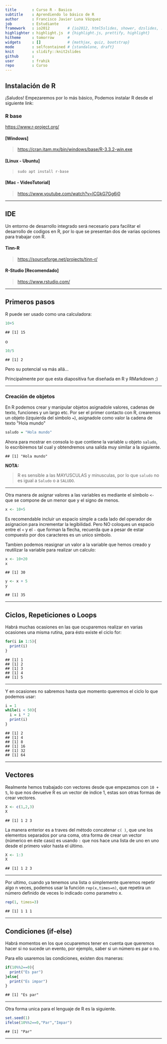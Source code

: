 ```yaml
---
title       : Curso R - Basico
subtitle    : Aprendiendo lo básico de R
author      : Francisco Javier Luna Vázquez
job         : Estudiante
framework   : io2012        # {io2012, html5slides, shower, dzslides, ...}
highlighter : highlight.js  # {highlight.js, prettify, highlight}
hitheme     : tomorrow      # 
widgets     : []            # {mathjax, quiz, bootstrap}
mode        : selfcontained # {standalone, draft}
knit        : slidify::knit2slides
github      :
user        : frahik
repo        : Curso
---
```


## Instalación de R
¡Saludos!
Empezaremos por lo más básico, Podemos instalar R desde el siguiente link:
### R base
https://www.r-project.org/

#### [Windows]
> https://cran.itam.mx/bin/windows/base/R-3.3.2-win.exe

#### [Linux - Ubuntu]
> `sudo apt install r-base`

#### [Mac - VideoTutorial]
> https://www.youtube.com/watch?v=ICGkG7Gg6j0

---

## IDE
Un entorno de desarrollo integrado será necesario para facilitar el desarrollo de codigos en R, por lo que se presentan dos de varias opciones para trabajar con R.

#### Tinn-R
> https://sourceforge.net/projects/tinn-r/

#### R-Studio [Recomendado]
> https://www.rstudio.com/

----

## Primeros pasos
R puede ser usado como una calculadora:

```r
10+5
```

```
## [1] 15
```
o

```r
10/5
```

```
## [1] 2
```
Pero su potencial va más allá...

Principalmente por que esta diapositiva fue diseñada en R y RMarkdown ;)

-----

### Creación de objetos

En R podemos crear y manipular objetos asignadole valores, cadenas de texto, funciones y un largo etc.
Por ser el primer contacto con R, crearemos un objeto (izquierda del simbolo `=`), asignadole como valor la cadena de texto "Hola mundo"

```r
saludo = "Hola mundo"
```
Ahora para mostrar en consola lo que contiene la variable u objeto `saludo`, lo escribiremos tal cual y obtendremos una salida muy similar a la siguiente.

```
## [1] "Hola mundo"
```

**NOTA:**
> R es sensible a las MAYUSCULAS y minusculas, por lo que `saludo` no es igual a `Saludo` o a `SALUDO`.

---

Otra manera de asignar valores a las variables es mediante el símbolo `<-` que se compone de un menor que y el signo de menos.


```r
x <- 10+5
```

Es recomendable incluir un espacio simple a cada lado del operador de asignacion para incrementar la legibilidad. Pero NO coloques un espacio entre el `<` y el `-` que forman la flecha, recuerda que a pesar de estar compuesto por dos caracteres es un unico simbolo.

Tambien podemos reasignar un valor a la variable que hemos creado y reutilizar la variable para realizar un calculo:

```r
x <- 10+20
x
```

```
## [1] 30
```

```r
y <- x + 5
y
```

```
## [1] 35
```

---

## Ciclos, Repeticiones o Loops

Habrá muchas ocasiones en las que ocuparemos realizar en varias ocasiones una misma rutina, para ésto existe el ciclo for:


```r
for(i in 1:5){
  print(i)
}
```

```
## [1] 1
## [1] 2
## [1] 3
## [1] 4
## [1] 5
```

----

Y en ocasiones no sabremos hasta que momento queremos el ciclo lo que podemos usar:


```r
i = 1
while(i < 50){
  i = i * 2
  print(i)
}
```

```
## [1] 2
## [1] 4
## [1] 8
## [1] 16
## [1] 32
## [1] 64
```

---

## Vectores

Realmente hemos trabajado con vectores desde que empezamos con `10 + 5`, lo que nos devuelve R es un vector de indice 1, estas son otras formas de crear vectores.


```r
X <- c(1,2,3)
X
```

```
## [1] 1 2 3
```

La manera enterior es a traves del método concatenar `c( )`, que une los elementos separados por una coma, otra forma de crear un vector (númerico en éste caso) es usando `:` que nos hace una lista de uno en uno desde el primero valor hasta el último.

```r
X <- 1:3
X
```

```
## [1] 1 2 3
```

----

Por ultimo,  cuando ya tenemos una lista o simplemente queremos repetir algo n veces, podemos usar la función `rep(x,times=n)`, que repetira un número definido de veces lo indicado como parametro x.

```r
rep(1, times=3) 
```

```
## [1] 1 1 1
```

----

## Condiciones (if-else)
Habrá momentos en los que ocuparemos tener en cuenta que queremos hacer si no sucede un evento, por ejemplo, saber si un número es par o no.

Para ello usaremos las condiciones, existen dos maneras:

```r
if(10%%2==0){
  print("Es par")
}else{
  print("Es impar")
}
```

```
## [1] "Es par"
```

---

Otra forma unica para el lenguaje de R es la siguiente.

```r
set.seed(1)
ifelse(10%%2==0,"Par","Impar") 
```

```
## [1] "Par"
```

---
